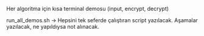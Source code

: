 Her algoritma için kısa terminal demosu (input, encrypt, decrypt)

run_all_demos.sh → Hepsini tek seferde çalıştıran script yazılacak.
Aşamalar yazılacak, ne yapıldıysa not alınacak.
